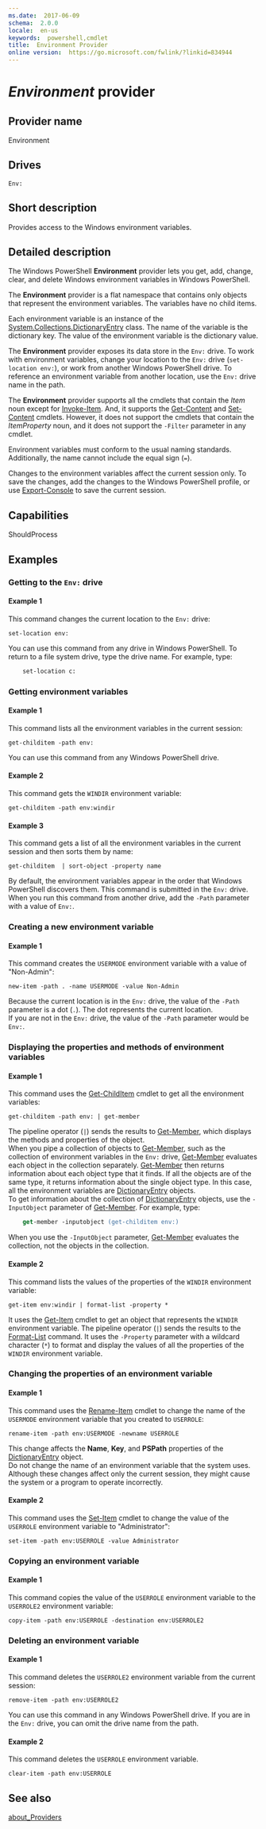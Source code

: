 ```yaml
---
ms.date:  2017-06-09
schema:  2.0.0
locale:  en-us
keywords:  powershell,cmdlet
title:  Environment Provider
online version:  https://go.microsoft.com/fwlink/?linkid=834944
---
```



# *Environment* provider


## Provider name

 Environment  


## Drives

 `Env:`  


## Short description

 Provides access to the Windows environment variables.  


## Detailed description

 The Windows PowerShell **Environment** provider lets you get, add, change, clear, and delete Windows environment variables in Windows PowerShell.  

 The **Environment** provider is a flat namespace that contains only objects that represent the environment variables. The variables have no child items.  

 Each environment variable is an instance of the [System.Collections.DictionaryEntry](https://msdn.microsoft.com/library/system.collections.dictionaryentry) class. The name of the variable is the dictionary key. The value of the environment variable is the dictionary value.  

 The **Environment** provider exposes its data store in the `Env:` drive. To work with environment variables, change your location to the `Env:` drive (`set-location env:`), or work from another Windows PowerShell drive. To reference an environment variable from another location, use the `Env:` drive name in the path.  

 The **Environment** provider supports all the cmdlets that contain the *Item* noun except for [Invoke-Item](../../Microsoft.PowerShell.Management/Invoke-Item.md). And, it supports the [Get-Content](../../Microsoft.PowerShell.Management/Get-Content.md) and [Set-Content](../../Microsoft.PowerShell.Management/Set-Content.md) cmdlets. However, it does not support the cmdlets that contain the *ItemProperty* noun, and it does not support the `-Filter` parameter in any cmdlet.  

 Environment variables must conform to the usual naming standards. Additionally, the name cannot include the equal sign (`=`).  

 Changes to the environment variables affect the current session only. To save the changes, add the changes to the Windows PowerShell profile, or use [Export-Console](there-should-be-an-external-link) to save the current session.  


## Capabilities

 ShouldProcess  


## Examples


### Getting to the `Env:` drive


#### Example 1

 This command changes the current location to the `Env:` drive:  

```  
set-location env:  

```  

 You can use this command from any drive in Windows PowerShell. To return to a file system drive, type the drive name. For example, type:  
```ps
    set-location c:  
```


### Getting environment variables


#### Example 1

 This command lists all the environment variables in the current session:  

```  
get-childitem -path env:  

```  

 You can use this command from any Windows PowerShell drive.  


#### Example 2

 This command gets the `WINDIR` environment variable:  

```  
get-childitem -path env:windir  

```  


#### Example 3

 This command gets a list of all the environment variables in the current session and then sorts them by name:  

```  
get-childitem  | sort-object -property name  

```  

 By default, the environment variables appear in the order that Windows PowerShell discovers them. This command is submitted in the `Env:` drive.  
When you run this command from another drive, add the `-Path` parameter with a value of `Env:`.  


### Creating a new environment variable


#### Example 1

 This command creates the `USERMODE` environment variable with a value of "Non-Admin":  

```  
new-item -path . -name USERMODE -value Non-Admin  

```  

 Because the current location is in the `Env:` drive, the value of the `-Path` parameter is a dot (`.`). The dot represents the current location.  
If you are not in the `Env:` drive, the value of the `-Path` parameter would be `Env:`.  


### Displaying the properties and methods of environment variables


#### Example 1

 This command uses the [Get-ChildItem](../../Microsoft.PowerShell.Management/Get-ChildItem.md) cmdlet to get all the environment variables:  

```  
get-childitem -path env: | get-member  

```  

 The pipeline operator (`|`) sends the results to [Get-Member](../../Microsoft.PowerShell.Utility/Get-Member.md), which displays the methods and properties of the object.  
When you pipe a collection of objects to [Get-Member](../../Microsoft.PowerShell.Utility/Get-Member.md), such as the collection of environment variables in the `Env:` drive, [Get-Member](../../Microsoft.PowerShell.Utility/Get-Member.md) evaluates each object in the collection separately. [Get-Member](../../Microsoft.PowerShell.Utility/Get-Member.md) then returns information about each object type that it finds. If all the objects are of the same type, it returns information about the single object type. In this case, all the environment variables are [DictionaryEntry](https://msdn.microsoft.com/library/system.collections.dictionaryentry) objects.  
To get information about the collection of [DictionaryEntry](https://msdn.microsoft.com/library/system.collections.dictionaryentry) objects, use the `-InputObject` parameter of [Get-Member](../../Microsoft.PowerShell.Utility/Get-Member.md). For example, type:  
```ps
    get-member -inputobject (get-childitem env:)  
```
When you use the `-InputObject` parameter, [Get-Member](../../Microsoft.PowerShell.Utility/Get-Member.md) evaluates the collection, not the objects in the collection.  


#### Example 2

 This command lists the values of the properties of the `WINDIR` environment variable:  

```  
get-item env:windir | format-list -property *  

```  

 It uses the [Get-Item](../../Microsoft.PowerShell.Management/Get-Item.md) cmdlet to get an object that represents the `WINDIR` environment variable. The pipeline operator (`|`) sends the results to the [Format-List](../../Microsoft.PowerShell.Utility/Format-List.md) command. It uses the `-Property` parameter with a wildcard character (`*`) to format and display the values of all the properties of the `WINDIR` environment variable.  


### Changing the properties of an environment variable


#### Example 1

 This command uses the [Rename-Item](../../Microsoft.PowerShell.Management/Rename-Item.md) cmdlet to change the name of the `USERMODE` environment variable that you created to `USERROLE`:  

```  
rename-item -path env:USERMODE -newname USERROLE  

```  

 This change affects the **Name**, **Key**, and **PSPath** properties of the [DictionaryEntry](https://msdn.microsoft.com/library/system.collections.dictionaryentry) object.  
Do not change the name of an environment variable that the system uses. Although these changes affect only the current session, they might cause the system or a program to operate incorrectly.  


#### Example 2

 This command uses the [Set-Item](../../Microsoft.PowerShell.Management/Set-Item.md) cmdlet to change the value of the `USERROLE` environment variable to "Administrator":  

```  
set-item -path env:USERROLE -value Administrator  

```  


### Copying an environment variable


#### Example 1

 This command copies the value of the `USERROLE` environment variable to the `USERROLE2` environment variable:  

```  
copy-item -path env:USERROLE -destination env:USERROLE2  

```  


### Deleting an environment variable


#### Example 1

 This command deletes the `USERROLE2` environment variable from the current session:  

```  
remove-item -path env:USERROLE2  

```  

 You can use this command in any Windows PowerShell drive. If you are in the `Env:` drive, you can omit the drive name from the path.  


#### Example 2

 This command deletes the `USERROLE` environment variable.  

```  
clear-item -path env:USERROLE  

```  


## See also

 [about_Providers](../../about/about_providers.md)

